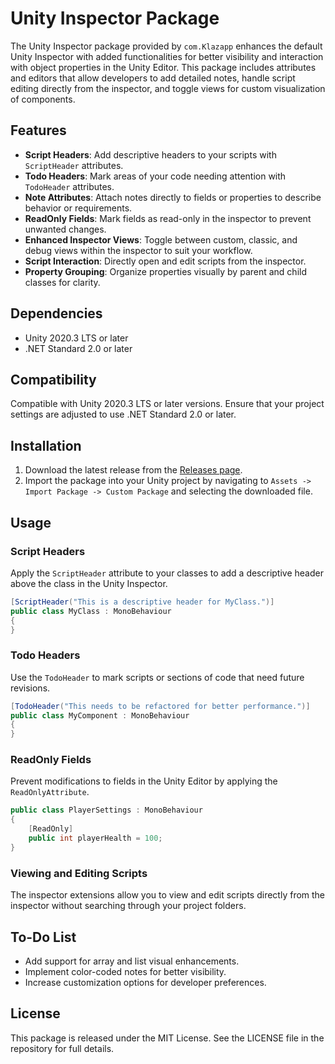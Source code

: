 # Unity Inspector Package

The Unity Inspector package provided by `com.Klazapp` enhances the default Unity Inspector with added functionalities for better visibility and interaction with object properties in the Unity Editor. This package includes attributes and editors that allow developers to add detailed notes, handle script editing directly from the inspector, and toggle views for custom visualization of components.

## Features

- **Script Headers**: Add descriptive headers to your scripts with `ScriptHeader` attributes.
- **Todo Headers**: Mark areas of your code needing attention with `TodoHeader` attributes.
- **Note Attributes**: Attach notes directly to fields or properties to describe behavior or requirements.
- **ReadOnly Fields**: Mark fields as read-only in the inspector to prevent unwanted changes.
- **Enhanced Inspector Views**: Toggle between custom, classic, and debug views within the inspector to suit your workflow.
- **Script Interaction**: Directly open and edit scripts from the inspector.
- **Property Grouping**: Organize properties visually by parent and child classes for clarity.

## Dependencies

- Unity 2020.3 LTS or later
- .NET Standard 2.0 or later

## Compatibility

Compatible with Unity 2020.3 LTS or later versions. Ensure that your project settings are adjusted to use .NET Standard 2.0 or later.

## Installation

1. Download the latest release from the [Releases page](#).
2. Import the package into your Unity project by navigating to `Assets -> Import Package -> Custom Package` and selecting the downloaded file.

## Usage

### Script Headers

Apply the `ScriptHeader` attribute to your classes to add a descriptive header above the class in the Unity Inspector.

```csharp
[ScriptHeader("This is a descriptive header for MyClass.")]
public class MyClass : MonoBehaviour
{
}
```

### Todo Headers

Use the `TodoHeader` to mark scripts or sections of code that need future revisions.

```csharp
[TodoHeader("This needs to be refactored for better performance.")]
public class MyComponent : MonoBehaviour
{
}
```

### ReadOnly Fields

Prevent modifications to fields in the Unity Editor by applying the `ReadOnlyAttribute`.

```csharp
public class PlayerSettings : MonoBehaviour
{
    [ReadOnly]
    public int playerHealth = 100;
}
```

### Viewing and Editing Scripts

The inspector extensions allow you to view and edit scripts directly from the inspector without searching through your project folders.

## To-Do List

- Add support for array and list visual enhancements.
- Implement color-coded notes for better visibility.
- Increase customization options for developer preferences.

## License

This package is released under the MIT License. See the LICENSE file in the repository for full details.
